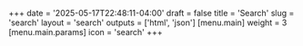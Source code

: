 +++
date = '2025-05-17T22:48:11-04:00'
draft = false
title = 'Search'
slug = 'search'
layout = 'search'
outputs = ['html', 'json']
[menu.main]
weight = 3
[menu.main.params]
icon = 'search'
+++
